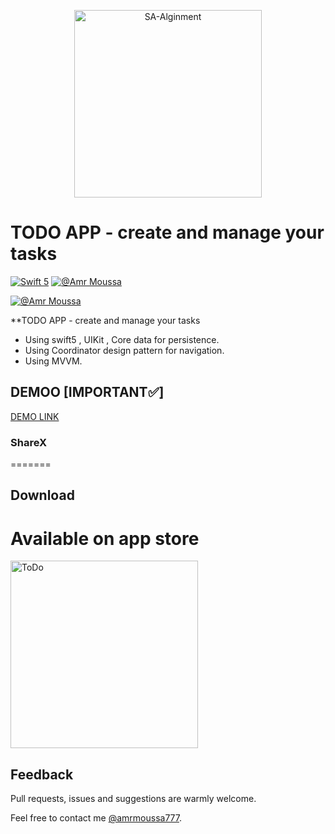 <p align="center">
    <img src="https://clickup.com/blog/wp-content/uploads/2019/01/to-do-list-apps.png" width="300" max-width="50%" alt="SA-Alginment" />
</p>

# TODO APP - create and manage your tasks

[![Swift 5](https://img.shields.io/badge/swift-5-orange.svg?style=flat)](#)
[![@Amr Moussa](https://img.shields.io/github/followers/amrmoussa777?style=social)](https://amrmoussa777.github.io/)

[![@Amr Moussa](https://img.shields.io/itunes/v/1580312063)](https://apps.apple.com/us/app/sharex-gather-a-team/id1580312063)


**TODO APP - create and manage your tasks


- Using swift5 , UIKit , Core data for persistence.
- Using Coordinator design pattern for navigation.
- Using MVVM.

## DEMOO [IMPORTANT✅]
[DEMO LINK](https://youtu.be/xkYgku8GPbQ)

### ShareX


=======




## Download

<p align="center">
    <h1>Available on app store</h1>
    <img align="center" src="https://www.google.com/url?sa=i&url=https%3A%2F%2F1000logos.net%2Fapp-store-logo%2F&psig=AOvVaw1XlUC60rZ3CeRoXnsRjFJu&ust=1677107933490000&source=images&cd=vfe&ved=0CA8QjRxqFwoTCJD1wobgp_0CFQAAAAAdAAAAABAE" width="300" max-width="50%" alt="ToDo" />
</p>


## Feedback

Pull requests, issues and suggestions are warmly welcome.

Feel free to contact me [@amrmoussa777](https://amrmoussa777.github.io/).

